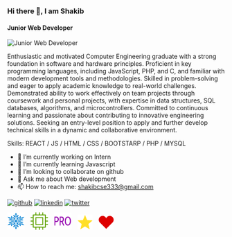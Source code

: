 ### Hi there 👋, I am Shakib
#### Junior Web Developer
![Junior Web Developer](https://pbs.twimg.com/profile_banners/1847625512015056898/1729343643/1080x360)

Enthusiastic and motivated Computer Engineering graduate with a strong foundation in software and hardware principles.
Proficient in key programming languages, including JavaScript, PHP, and C, and familiar with modern development tools and
methodologies. Skilled in problem-solving and eager to apply academic knowledge to real-world challenges. Demonstrated
ability to work effectively on team projects through coursework and personal projects, with expertise in data structures, SQL
databases, algorithms, and microcontrollers. Committed to continuous learning and passionate about contributing to
innovative engineering solutions. Seeking an entry-level position to apply and further develop technical skills in a dynamic and
collaborative environment.

Skills: REACT / JS / HTML / CSS / BOOTSTARP / PHP / MYSQL

- 🔭 I’m currently working on Intern 
- 🌱 I’m currently learning Javascript 
- 👯 I’m looking to collaborate on github 
- 💬 Ask me about Web development 
- 📫 How to reach me: shakibcse333@gmail.com 


[<img src='https://cdn.jsdelivr.net/npm/simple-icons@3.0.1/icons/github.svg' alt='github' height='40'>](https://github.com/shakib37T)  [<img src='https://cdn.jsdelivr.net/npm/simple-icons@3.0.1/icons/linkedin.svg' alt='linkedin' height='40'>](https://www.linkedin.com/in/AbuRayhanShakib/)  [<img src='https://cdn.jsdelivr.net/npm/simple-icons@3.0.1/icons/twitter.svg' alt='twitter' height='40'>](https://twitter.com/AbuRayhanShakib)  

<a href='https://archiveprogram.github.com/'><img src='https://raw.githubusercontent.com/acervenky/animated-github-badges/master/assets/acbadge.gif' width='40' height='40'></a> <a href='https://docs.github.com/en/developers'><img src='https://raw.githubusercontent.com/acervenky/animated-github-badges/master/assets/devbadge.gif' width='40' height='40'></a> <a href='https://github.com/pricing'><img src='https://raw.githubusercontent.com/acervenky/animated-github-badges/master/assets/pro.gif' width='40' height='40'></a> <a href='https://stars.github.com/'><img src='https://raw.githubusercontent.com/acervenky/animated-github-badges/master/assets/starbadge.gif' width='35' height='35'></a> <a href='https://docs.github.com/en/github/supporting-the-open-source-community-with-github-sponsors'><img src='https://raw.githubusercontent.com/acervenky/animated-github-badges/master/assets/sponsorbadge.gif' width='35' height='35'></a> 

